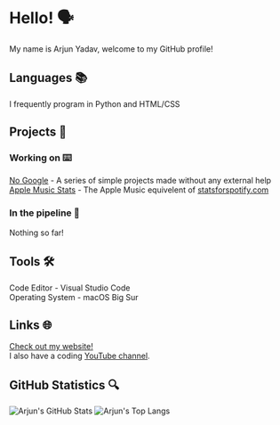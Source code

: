 # Hello! 🗣
My name is Arjun Yadav, welcome to my GitHub profile!

## Languages 📚
I frequently program in Python and HTML/CSS

## Projects 🚀
### Working on ⌨️
[No Google](https://github.com/y-arjun-y/no-google) - A series of simple projects made without any external help <br>
[Apple Music Stats](https://github.com/y-arjun-y/statsforapplemusic) - The Apple Music equivelent of [statsforspotify.com](https://statsforspotify.com)

### In the pipeline 🚰
Nothing so far!

## Tools 🛠
Code Editor - Visual Studio Code <br>
Operating System - macOS Big Sur

## Links 🌐
[Check out my website!](https://arjunyadav.net) <br>
I also have a coding [YouTube channel](https://www.youtube.com/channel/UCVycurfnlfwSnFeKsWu5wWQ).

## GitHub Statistics 🔍
![Arjun's GitHub Stats](https://github-readme-stats.vercel.app/api?username=y-arjun-y&count_private=true&theme=default)
![Arjun's Top Langs](https://github-readme-stats.vercel.app/api/top-langs/?username=y-arjun-y)
